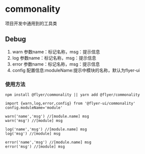 <!--
 * @Author: pfzhengd
 * @Date: 2020-06-29 18:00:40
 * @LastEditors: pfzhengd
 * @LastEditTime: 2020-06-29 18:20:15
 * @Description: file content
--> 
# commonality
项目开发中通用到的工具类

## Debug
1. warn 参数name：标记名称，msg：提示信息
2. log  参数name：标记名称，msg：提示信息
3. error 参数name：标记名称，msg：提示信息
4. config 配置信息:moduleName:提示中模块的名称，默认为flyer-ui

### 使用方法
```JS
npm install @flyer/commonality || yarn add @flyer/commonality

import {warn,log,error,config} from '@flyer-ui/commonality'
config.moduleName='module'

warn('name','msg') //[module.name] msg
warn('msg') //[module] msg

log('name','msg') //[module.name] msg
log('msg') //[module] msg

error('name','msg') //[module.name] msg
error('msg') //[module] msg
```
